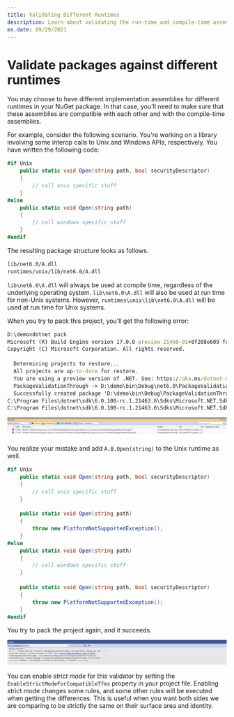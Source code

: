 ```yaml
---
title: Validating Different Runtimes
description: Learn about validating the run-time and compile-time assemblies applicable for supported target frameworks and runtimes.
ms.date: 09/29/2021
---
```


# Validate packages against different runtimes

You may choose to have different implementation assemblies for different runtimes in your NuGet package. In that case, you'll need to make sure that these assemblies are compatible with each other and with the compile-time assemblies.

For example, consider the following scenario. You're working on a library involving some interop calls to Unix and Windows APIs, respectively. You have written the following code:

```csharp
#if Unix
    public static void Open(string path, bool securityDescriptor)
    {
        // call unix specific stuff
    }
#else
    public static void Open(string path)
    {
        // call windows specific stuff
    }
#endif
```

The resulting package structure looks as follows.

```xml
lib/net6.0/A.dll 
runtimes/unix/lib/net6.0/A.dll
```

`lib\net6.0\A.dll` will always be used at compile time, regardless of the underlying operating system. `lib\net6.0\A.dll` will also be used at run time for non-Unix systems. However, `runtimes\unix\lib\net6.0\A.dll` will be used at run time for Unix systems.

When you try to pack this project, you'll get the following error:

```cmd
D:\demo>dotnet pack
Microsoft (R) Build Engine version 17.0.0-preview-21460-01+8f208e609 for .NET
Copyright (C) Microsoft Corporation. All rights reserved.

  Determining projects to restore...
  All projects are up-to-date for restore.
  You are using a preview version of .NET. See: https://aka.ms/dotnet-core-preview
  PackageValidationThrough -> D:\demo\bin\Debug\net6.0\PackageValidationThrough.dll
  Successfully created package 'D:\demo\bin\Debug\PackageValidationThrough.1.0.0.nupkg'.
C:\Program Files\dotnet\sdk\6.0.100-rc.1.21463.6\Sdks\Microsoft.NET.Sdk\targets\Microsoft.NET.Compatibility.Common.targets(32,5): error CP0002: Member 'A.B.Open(string)' exists on lib/net6.0/PackageValidationThrough.dll but not on runtimes/unix/lib/net6.0/PackageValidationThrough.dll [D:\demo\PackageValidationThrough.csproj]
C:\Program Files\dotnet\sdk\6.0.100-rc.1.21463.6\Sdks\Microsoft.NET.Sdk\targets\Microsoft.NET.Compatibility.Common.targets(32,5): error CP0002: Member 'A.B.Open(string, bool)' exists on runtimes/unix/lib/net6.0/PackageValidationThrough.dll but not on lib/net6.0/PackageValidationThrough.dll [D:\demo\PackageValidationThrough.csproj]
```

![MultipleRuntimes](media/multiple-runtimes.png)

You realize your mistake and add `A.B.Open(string)` to the Unix runtime as well.

```csharp
#if Unix
    public static void Open(string path, bool securityDescriptor)
    {
        // call unix specific stuff
    }
    
    public static void Open(string path)
    {
        throw new PlatformNotSupportedException();
    }
#else
    public static void Open(string path)
    {
        // call windows specific stuff
    }

    public static void Open(string path, bool securityDescriptor)
    {
        throw new PlatformNotSupportedException();
    }
#endif
```

You try to pack the project again, and it succeeds.

![MultipleRuntimesSuccessful](media/multiple-runtimes-successful.png)

You can enable *strict mode* for this validator by setting the `EnableStrictModeForCompatibleTfms` property in your project file. Enabling strict mode changes some rules, and some other rules will be executed when getting the differences. This is useful when you want both sides we are comparing to be strictly the same on their surface area and identity.

